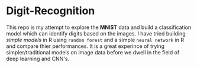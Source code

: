 # Digit-Recognition
This repo is my attempt to explore the **MNIST** data and build a classification model which can identify digits based on the images.
I have tried building *simple models* in R using `random forest` and a simple `neural network` in R and compare thier performances.
It is a great experince of trying simpler/traditional models on image data before we dwell in the field of deep learning and CNN's.
